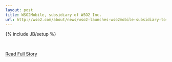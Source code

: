 ```yaml
---
layout: post
title: WSO2Mobile, subsidiary of WSO2 Inc.
url: http://wso2.com/about/news/wso2-launches-wso2mobile-subsidiary-to-focus-on-enterprise-mobile-applications-and-device-management/
---
```

{% include JB/setup %}<p><br />
<p><a href="http://wso2.com/about/news/wso2-launches-wso2mobile-subsidiary-to-focus-on-enterprise-mobile-applications-and-device-management/">Read Full Story</a></p>
